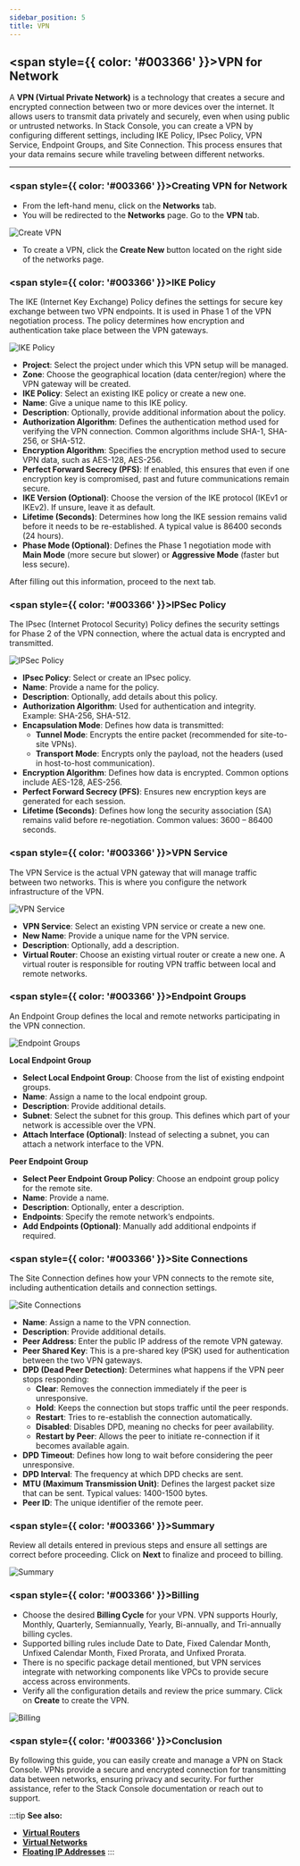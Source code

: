 ```yaml
---
sidebar_position: 5
title: VPN
---
```


## <span style={{ color: '#003366' }}>VPN for Network</span>

A **VPN (Virtual Private Network)** is a technology that creates a secure and encrypted connection between two or more devices over the internet. It allows users to transmit data privately and securely, even when using public or untrusted networks. In Stack Console, you can create a VPN by configuring different settings, including IKE Policy, IPsec Policy, VPN Service, Endpoint Groups, and Site Connection. This process ensures that your data remains secure while traveling between different networks.

-----

### <span style={{ color: '#003366' }}>Creating VPN for Network</span>

- From the left-hand menu, click on the **Networks** tab.
- You will be redirected to the **Networks** page. Go to the **VPN** tab.

![Create VPN](images/vpn_1.png)

- To create a VPN, click the **Create New** button located on the right side of the networks page.

### <span style={{ color: '#003366' }}>IKE Policy</span>

The IKE (Internet Key Exchange) Policy defines the settings for secure key exchange between two VPN endpoints. It is used in Phase 1 of the VPN negotiation process. The policy determines how encryption and authentication take place between the VPN gateways.

![IKE Policy](images/vpn_2.png)

- **Project**: Select the project under which this VPN setup will be managed.
- **Zone**: Choose the geographical location (data center/region) where the VPN gateway will be created.
- **IKE Policy**: Select an existing IKE policy or create a new one.
- **Name**: Give a unique name to this IKE policy.
- **Description**: Optionally, provide additional information about the policy.
- **Authorization Algorithm**: Defines the authentication method used for verifying the VPN connection. Common algorithms include SHA-1, SHA-256, or SHA-512.
- **Encryption Algorithm**: Specifies the encryption method used to secure VPN data, such as AES-128, AES-256.
- **Perfect Forward Secrecy (PFS)**: If enabled, this ensures that even if one encryption key is compromised, past and future communications remain secure.
- **IKE Version (Optional)**: Choose the version of the IKE protocol (IKEv1 or IKEv2). If unsure, leave it as default.
- **Lifetime (Seconds)**: Determines how long the IKE session remains valid before it needs to be re-established. A typical value is 86400 seconds (24 hours).
- **Phase Mode (Optional)**: Defines the Phase 1 negotiation mode with **Main Mode** (more secure but slower) or **Aggressive Mode** (faster but less secure).

After filling out this information, proceed to the next tab.

### <span style={{ color: '#003366' }}>IPSec Policy</span>

The IPsec (Internet Protocol Security) Policy defines the security settings for Phase 2 of the VPN connection, where the actual data is encrypted and transmitted.

![IPSec Policy](images/vpn_3.png)

- **IPsec Policy**: Select or create an IPsec policy.
- **Name**: Provide a name for the policy.
- **Description**: Optionally, add details about this policy.
- **Authorization Algorithm**: Used for authentication and integrity. Example: SHA-256, SHA-512.
- **Encapsulation Mode**: Defines how data is transmitted:
  - **Tunnel Mode**: Encrypts the entire packet (recommended for site-to-site VPNs).
  - **Transport Mode**: Encrypts only the payload, not the headers (used in host-to-host communication).
- **Encryption Algorithm**: Defines how data is encrypted. Common options include AES-128, AES-256.
- **Perfect Forward Secrecy (PFS)**: Ensures new encryption keys are generated for each session.
- **Lifetime (Seconds)**: Defines how long the security association (SA) remains valid before re-negotiation. Common values: 3600 – 86400 seconds.

### <span style={{ color: '#003366' }}>VPN Service</span>

The VPN Service is the actual VPN gateway that will manage traffic between two networks. This is where you configure the network infrastructure of the VPN.

![VPN Service](images/vpn_4.png)

- **VPN Service**: Select an existing VPN service or create a new one.
- **New Name**: Provide a unique name for the VPN service.
- **Description**: Optionally, add a description.
- **Virtual Router**: Choose an existing virtual router or create a new one. A virtual router is responsible for routing VPN traffic between local and remote networks.

### <span style={{ color: '#003366' }}>Endpoint Groups</span>

An Endpoint Group defines the local and remote networks participating in the VPN connection.

![Endpoint Groups](images/vpn_5.png)

**Local Endpoint Group**

- **Select Local Endpoint Group**: Choose from the list of existing endpoint groups.
- **Name**: Assign a name to the local endpoint group.
- **Description**: Provide additional details.
- **Subnet**: Select the subnet for this group. This defines which part of your network is accessible over the VPN.
- **Attach Interface (Optional)**: Instead of selecting a subnet, you can attach a network interface to the VPN.

**Peer Endpoint Group**

- **Select Peer Endpoint Group Policy**: Choose an endpoint group policy for the remote site.
- **Name**: Provide a name.
- **Description**: Optionally, enter a description.
- **Endpoints**: Specify the remote network’s endpoints.
- **Add Endpoints (Optional)**: Manually add additional endpoints if required.

### <span style={{ color: '#003366' }}>Site Connections</span>

The Site Connection defines how your VPN connects to the remote site, including authentication details and connection settings.

![Site Connections](images/vpn_6.png)

- **Name**: Assign a name to the VPN connection.
- **Description**: Provide additional details.
- **Peer Address**: Enter the public IP address of the remote VPN gateway.
- **Peer Shared Key**: This is a pre-shared key (PSK) used for authentication between the two VPN gateways.
- **DPD (Dead Peer Detection)**: Determines what happens if the VPN peer stops responding:
  - **Clear**: Removes the connection immediately if the peer is unresponsive.
  - **Hold**: Keeps the connection but stops traffic until the peer responds.
  - **Restart**: Tries to re-establish the connection automatically.
  - **Disabled**: Disables DPD, meaning no checks for peer availability.
  - **Restart by Peer**: Allows the peer to initiate re-connection if it becomes available again.
- **DPD Timeout**: Defines how long to wait before considering the peer unresponsive.
- **DPD Interval**: The frequency at which DPD checks are sent.
- **MTU (Maximum Transmission Unit)**: Defines the largest packet size that can be sent. Typical values: 1400-1500 bytes.
- **Peer ID**: The unique identifier of the remote peer.

### <span style={{ color: '#003366' }}>Summary</span>

Review all details entered in previous steps and ensure all settings are correct before proceeding. Click on **Next** to finalize and proceed to billing.

![Summary](images/vpn_7.png)

### <span style={{ color: '#003366' }}>Billing</span>

- Choose the desired **Billing Cycle** for your VPN. VPN supports Hourly, Monthly, Quarterly, Semiannually, Yearly, Bi-annually, and Tri-annually billing cycles. 
- Supported billing rules include Date to Date, Fixed Calendar Month, Unfixed Calendar Month, Fixed Prorata, and Unfixed Prorata.
- There is no specific package detail mentioned, but VPN services integrate with networking components like VPCs to provide secure access across environments.
- Verify all the configuration details and review the price summary. Click on **Create** to create the VPN.

![Billing](images/vpn_8.png)

### <span style={{ color: '#003366' }}>Conclusion</span>

By following this guide, you can easily create and manage a VPN on Stack Console. VPNs provide a secure and encrypted connection for transmitting data between networks, ensuring privacy and security. For further assistance, refer to the Stack Console documentation or reach out to support.

:::tip
**See also:**  
- **[Virtual Routers](./Virtual%20Routers.md)**
- **[Virtual Networks](./Virtual%20Networks.md)**
- **[Floating IP Addresses](./Floating%20IP%20Addresses.md)**
:::